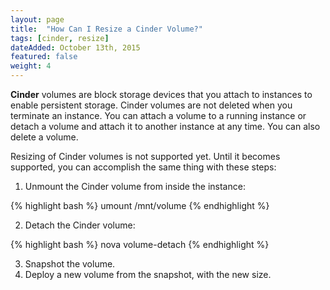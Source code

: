 ```yaml
---
layout: page
title:  "How Can I Resize a Cinder Volume?"
tags: [cinder, resize]
dateAdded: October 13th, 2015
featured: false
weight: 4
---
```



**Cinder** volumes are block storage devices that you attach to instances to enable persistent storage. Cinder volumes are not deleted when you terminate an instance. You can attach a volume to a running instance or detach a volume and attach it to another instance at any time. You can also delete a volume.

Resizing of Cinder volumes is not supported yet. Until it becomes supported, you can accomplish the same thing with these steps:

1. Unmount the Cinder volume from inside the instance:

{% highlight bash %}
umount /mnt/volume
{% endhighlight %}

2. Detach the Cinder volume:

{% highlight bash %}
nova volume-detach <instanceid> <volumeid>
{% endhighlight %}

3. Snapshot the volume.
4. Deploy a new volume from the snapshot, with the new size.

